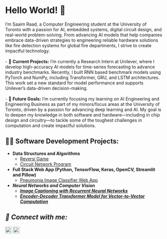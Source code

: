 <h1>Hello World! 👋 </h1>
I’m Saaim Raad, a Computer Engineering student at the University of Toronto with a passion for AI, embedded systems, digital circuit design, and real-world problem-solving. From advancing AI models that help companies embrace data-driven strategies to engineering reliable hardware solutions like fire detection systems for global fire departments, I strive to create impactful technology.
<br><br>
- 🔭 <strong>Current Projects:</strong> </b> I’m currently a Research Intern at Unilever, where I develop high-accuracy AI models for time-series forecasting to advance industry benchmarks. Recently, I built RNN based benchmark models using PyTorch and NumPy, including Transformer, GRU, and LSTM architectures. This work set a new standard for model performance and supports Unilever’s data-driven decision-making.
<br><br>
- 🌱 <strong>Future Goals:</strong> </b> I’m currently focusing my learning on AI Engineering and Engineering Business as part of my minors/focus areas at the University of Toronto, driven by a passion for advancing deep learning and AI. My goal is to deepen my knowledge in both software and hardware—including in chip design and circuitry—to tackle some of the toughest challenges in computation and create impactful solutions.


<h2>👨‍💻 Software Development Projects:</h2>

- <b>Data Structures and Algorithms </b>
  - [Reversi Game](https://github.com/joshmadakor1/Algorithms-Practice)
  - [Circuit Network Program](https://github.com/joshmadakor1/Algorithms-Practice)
- <b>Full Stack Web App (Python, TensorFlow, Keras, OpenCV, Streamlit and Pillow)</b>
  - [Pneumonia Image Classifier Web App](https://github.com/joshmadakor1/4chan-Image-Analysis-Middleware-C964) <b><i>
- <b>Neural Networks and Computer Vision</b>
  - [Image Captioning with Recurrent Neural Networks](https://github.com/joshmadakor1/Sentinel-Lab)
  - [Encoder-Decoder Transformer Model for Vector-to-Vector Computation](https://github.com/joshmadakor1/Jwipe.PowerShell)

<h2> 🤳 Connect with me:</h2>

[<img align="left" alt="JoshMadakor | LinkedIn" width="22px" src="https://cdn.jsdelivr.net/npm/simple-icons@v3/icons/linkedin.svg" />][linkedin]
[<img align="left" alt="JoshMadakor | Instagram" width="22px" src="https://cdn.jsdelivr.net/npm/simple-icons@v3/icons/instagram.svg" />][instagram]

[instagram]: https://www.instagram.com/saaimzr/
[linkedin]: linkedin.com/in/saaimraad

<!--
**joshmadakor1/joshmadakor1** is a ✨ _special_ ✨ repository because its `README.md` (this file) appears on your GitHub profile.

Here are some ideas to get you started:

- 🔭 I’m currently working on ...
- 🌱 I’m currently learning ...
- 👯 I’m looking to collaborate on ...
- 🤔 I’m looking for help with ...
- 💬 Ask me about ...
- 📫 How to reach me: ...
- 😄 Pronouns: ...
- ⚡ Fun fact: ...
-->
